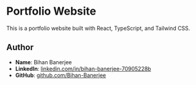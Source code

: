 # Portfolio Website

This is a portfolio website built with React, TypeScript, and Tailwind CSS.

## Author

- **Name**: Bihan Banerjee
- **LinkedIn**: [linkedin.com/in/bihan-banerjee-70905228b](https://linkedin.com/in/bihan-banerjee-70905228b)
- **GitHub**: [github.com/Bihan-Banerjee](https://github.com/Bihan-Banerjee)
